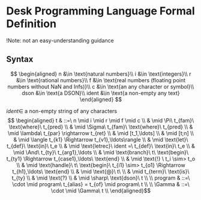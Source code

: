 # Desk Programming Language Formal Definition

!Note: not an easy-understanding guidance

## Syntax
$$
\begin{aligned}
n &\in \text{natural numbers}\\
i &\in \text{integers}\\
r &\in \text{rational numbers}\\
f &\in \text{real numbers (floating point numbers without NaN and Infs)}\\
c &\in \text{an any character or symbol}\\
dson &\in \text{a DSON}\\
ident &\in \text{a non-empty any text}
\end{aligned}
$$


$ident \in$ a non-empty string of any characters
$$
\begin{aligned}
t & ::=\ n \mid i \mid r \mid f \mid c \\
& \mid \Pi\ t_{fam}\ \text{where}\ t_{pred} \\
& \mid \Sigma\ t_{fam}\ \text{where}\ t_{pred} \\
& \mid \lambda\ t_{par} \rightarrow t_{ret} \\
& \mid [t_1,\ldots] \\
& \mid [t;n] \\
& \mid \langle t_{k1} \Rightarrow t_{v1},\ldots\rangle \\
& \mid \text{let}\ t_{def}\ \text{in}\ t_e \\
& \mid \text{letrec}\ ident =\ t_{def}\ \text{in}\ t_e \\
& \mid \And\ t_{ty}\ t_{arg1},\ldots \\
& \mid \text{branch}\ t\ \text{begin}\ t_{ty1} \Rightarrow t_{case1},\ldots\ \text{end} \\
& \mid \text{!} \ t_i \sim> t_o \\
& \mid \text{handle}\ t\ \text{begin}\ t_{i1} \sim> t_{o1} \Rightarrow t_{h1},\ldots\ \text{end} \\
& \mid \text{@}\ t\ \\
& \mid t_{term}\ \text{is}\ t_{ty} \\
& \mid \text{?} \\
& \mid \sharp\ \text{dson}\ t \\
\\
program & ::=\ \cdot \mid program\ t_{alias} = t_{of} \mid program\ t \\
\\
\Gamma & ::=\ \cdot \mid \Gamma\ t \\
\end{aligned}$$
